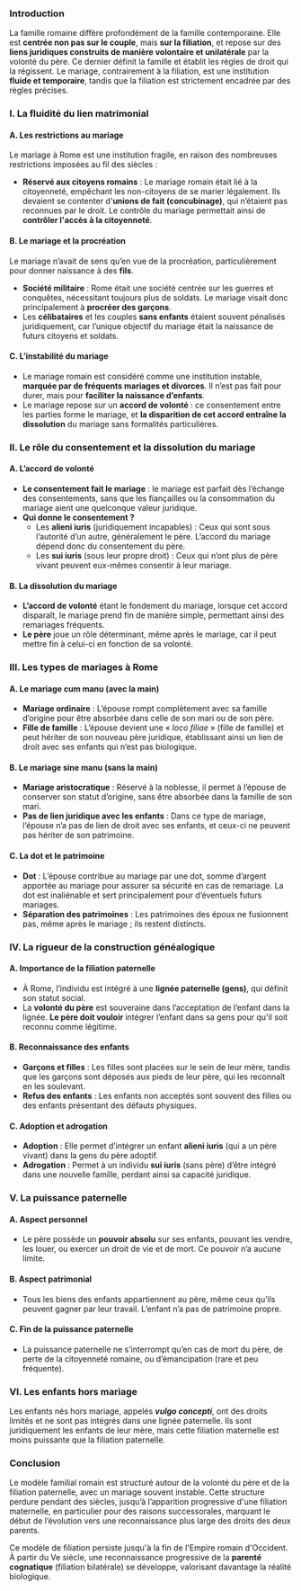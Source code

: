 ### Introduction
La famille romaine diffère profondément de la famille contemporaine. Elle est **centrée non pas sur le couple**, mais **sur la filiation**, et repose sur des **liens juridiques construits de manière volontaire et unilatérale** par la volonté du père. Ce dernier définit la famille et établit les règles de droit qui la régissent. Le mariage, contrairement à la filiation, est une institution **fluide et temporaire**, tandis que la filiation est strictement encadrée par des règles précises.
### I. La fluidité du lien matrimonial

#### A. Les restrictions au mariage
Le mariage à Rome est une institution fragile, en raison des nombreuses restrictions imposées au fil des siècles :
- **Réservé aux citoyens romains** : Le mariage romain était lié à la citoyenneté, empêchant les non-citoyens de se marier légalement. Ils devaient se contenter d'**unions de fait (concubinage)**, qui n’étaient pas reconnues par le droit. Le contrôle du mariage permettait ainsi de **contrôler l'accès à la citoyenneté**.
  
#### B. Le mariage et la procréation
Le mariage n’avait de sens qu’en vue de la procréation, particulièrement pour donner naissance à des **fils**. 
- **Société militaire** : Rome était une société centrée sur les guerres et conquêtes, nécessitant toujours plus de soldats. Le mariage visait donc principalement à **procréer des garçons**.
- Les **célibataires** et les couples **sans enfants** étaient souvent pénalisés juridiquement, car l’unique objectif du mariage était la naissance de futurs citoyens et soldats.

#### C. L’instabilité du mariage
- Le mariage romain est considéré comme une institution instable, **marquée par de fréquents mariages et divorces**. Il n’est pas fait pour durer, mais pour **faciliter la naissance d’enfants**.
- Le mariage repose sur un **accord de volonté** : ce consentement entre les parties forme le mariage, et **la disparition de cet accord entraîne la dissolution** du mariage sans formalités particulières.

### II. Le rôle du consentement et la dissolution du mariage

#### A. L’accord de volonté
- **Le consentement fait le mariage** : le mariage est parfait dès l’échange des consentements, sans que les fiançailles ou la consommation du mariage aient une quelconque valeur juridique.
- **Qui donne le consentement ?**  
  - Les **alieni iuris** (juridiquement incapables) : Ceux qui sont sous l’autorité d’un autre, généralement le père. L’accord du mariage dépend donc du consentement du père.
  - Les **sui iuris** (sous leur propre droit) : Ceux qui n’ont plus de père vivant peuvent eux-mêmes consentir à leur mariage.

#### B. La dissolution du mariage
- **L’accord de volonté** étant le fondement du mariage, lorsque cet accord disparaît, le mariage prend fin de manière simple, permettant ainsi des remariages fréquents. 
- **Le père** joue un rôle déterminant, même après le mariage, car il peut mettre fin à celui-ci en fonction de sa volonté.
### III. Les types de mariages à Rome

#### A. Le mariage cum manu (avec la main)
- **Mariage ordinaire** : L’épouse rompt complètement avec sa famille d’origine pour être absorbée dans celle de son mari ou de son père.
- **Fille de famille** : L’épouse devient une « _loco filiae_ » (fille de famille) et peut hériter de son nouveau père juridique, établissant ainsi un lien de droit avec ses enfants qui n’est pas biologique.

#### B. Le mariage sine manu (sans la main)
- **Mariage aristocratique** : Réservé à la noblesse, il permet à l’épouse de conserver son statut d’origine, sans être absorbée dans la famille de son mari.
- **Pas de lien juridique avec les enfants** : Dans ce type de mariage, l’épouse n’a pas de lien de droit avec ses enfants, et ceux-ci ne peuvent pas hériter de son patrimoine.

#### C. La dot et le patrimoine
- **Dot** : L’épouse contribue au mariage par une dot, somme d’argent apportée au mariage pour assurer sa sécurité en cas de remariage. La dot est inaliénable et sert principalement pour d’éventuels futurs mariages.
- **Séparation des patrimoines** : Les patrimoines des époux ne fusionnent pas, même après le mariage ; ils restent distincts.
### IV. La rigueur de la construction généalogique

#### A. Importance de la filiation paternelle
- À Rome, l’individu est intégré à une **lignée paternelle (gens)**, qui définit son statut social.
- La **volonté du père** est souveraine dans l’acceptation de l’enfant dans la lignée. **Le père doit vouloir** intégrer l’enfant dans sa gens pour qu'il soit reconnu comme légitime.

#### B. Reconnaissance des enfants
- **Garçons et filles** : Les filles sont placées sur le sein de leur mère, tandis que les garçons sont déposés aux pieds de leur père, qui les reconnaît en les soulevant.
- **Refus des enfants** : Les enfants non acceptés sont souvent des filles ou des enfants présentant des défauts physiques.

#### C. Adoption et adrogation
- **Adoption** : Elle permet d’intégrer un enfant **alieni iuris** (qui a un père vivant) dans la gens du père adoptif.
- **Adrogation** : Permet à un individu **sui iuris** (sans père) d’être intégré dans une nouvelle famille, perdant ainsi sa capacité juridique.

### V. La puissance paternelle

#### A. Aspect personnel
- Le père possède un **pouvoir absolu** sur ses enfants, pouvant les vendre, les louer, ou exercer un droit de vie et de mort. Ce pouvoir n’a aucune limite.

#### B. Aspect patrimonial
- Tous les biens des enfants appartiennent au père, même ceux qu’ils peuvent gagner par leur travail. L’enfant n’a pas de patrimoine propre.

#### C. Fin de la puissance paternelle
- La puissance paternelle ne s’interrompt qu’en cas de mort du père, de perte de la citoyenneté romaine, ou d’émancipation (rare et peu fréquente).

### VI. Les enfants hors mariage

Les enfants nés hors mariage, appelés **_vulgo concepti_**, ont des droits limités et ne sont pas intégrés dans une lignée paternelle. Ils sont juridiquement les enfants de leur mère, mais cette filiation maternelle est moins puissante que la filiation paternelle.
### Conclusion
Le modèle familial romain est structuré autour de la volonté du père et de la filiation paternelle, avec un mariage souvent instable. Cette structure perdure pendant des siècles, jusqu’à l’apparition progressive d'une filiation maternelle, en particulier pour des raisons successorales, marquant le début de l’évolution vers une reconnaissance plus large des droits des deux parents.

Ce modèle de filiation persiste jusqu'à la fin de l'Empire romain d'Occident. À partir du Ve siècle, une reconnaissance progressive de la **parenté cognatique** (filiation bilatérale) se développe, valorisant davantage la réalité biologique.